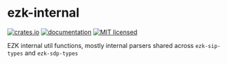 # ezk-internal

[![crates.io][crates-badge]][crates-url]
[![documentation][docs-badge]][docs-url]
[![MIT licensed][mit-badge]][mit-url]

[mit-badge]: https://img.shields.io/badge/license-MIT-blue.svg
[mit-url]: https://github.com/kbalt/ezk/blob/main/LICENSE

[crates-badge]: https://img.shields.io/crates/v/ezk-internal.svg
[crates-url]: https://crates.io/crates/ezk-internal

[docs-badge]: https://img.shields.io/docsrs/ezk-internal/latest
[docs-url]: https://docs.rs/ezk-internal/latest

EZK internal util functions, mostly internal parsers shared across `ezk-sip-types` and `ezk-sdp-types`
